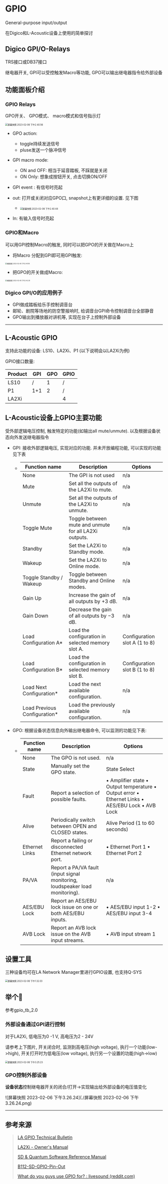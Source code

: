 # GPIO

General-purpose input/output

在Digico和L-Acoustic设备上使用的简单探讨



## Digico GPI/O-Relays

TRS接口或DB37接口

继电器开关, GPI可以受控触发Macro等功能, GPO可以输出继电器指令给外部设备



## 功能面板介绍 

### GPIO Relays
GPO开关、 GPO模式、 macro模式和信号指示灯

<img src="./屏幕快照 2023-02-06 下午2.40.56.png" alt="屏幕快照 2023-02-06 下午2.40.56" style="zoom:50%;" />


- GPO action: 
  - toggle持续发送信号
  - pluse发送一个脉冲信号
- GPI macro mode: 
  - ON and OFF: 相当于延音踏板, 不踩就是关闭
  - ON Only: 想象成按钮开关, 点击切换ON/OFF
- GPI event : 有信号时亮起
- out: 打开或关闭对应GPO口, snapshot上有更详细的设置. 见下图

  - <img src="./屏幕快照 2023-02-06 下午2.40.44.png" alt="屏幕快照 2023-02-06 下午2.40.44" style="zoom:50%;" />

- In: 有输入信号时亮起

### GPIO和Macro

可以用GPI控制Macro的触发, 同时可以把GPO的开关做在Macro上

- 将Macro 分配到GPI即可用GPI触发: 

<img src="./屏幕快照 2023-02-06 下午2.40.18.png" alt="屏幕快照 2023-02-06 下午2.40.18" style="zoom: 33%;" />

- 把GPO的开关做成Macro: 

<img src="./屏幕快照 2023-02-06 下午2.42.30.png" alt="屏幕快照 2023-02-06 下午2.42.30" style="zoom: 33%;" />



### Digico GPI/O的应用例子

- GPI做成踏板给乐手控制调音台
- 邮轮、剧院等场地的防空警报响时, 给调音台GPI命令控制调音台全部静音
- GPO输出到播放器对讲机等, 实现在台子上控制外部设备

---

## L-Acoustic GPIO

支持此功能的设备: LS10、LA2Xi、P1 (以下说明会以LA2Xi为例)

GPIO接口数量:

| Product     |  GPI | GPO | GPIO |
| ---- |  ---- | ---- | ---- |
| LS10 | / | 1 | / |
| P1 | 1+1 | 2 | / |
| LA2Xi |  |      | 4 |

## L-Acoustic设备上GPIO主要功能

受外部逻辑电压控制, 触发特定的功能(如输出all mute/unmute). 以及根据设备状态向外发送继电器指令

* GPI: 接收外部逻辑电压, 实现对应的功能. 并未开放编程功能, 可以实现的功能见下表

  * | Function name               | Description                                           | Options                      |
    | --------------------------- | ----------------------------------------------------- | ---------------------------- |
    | None                        | The GPI is not used                                   | n/a                          |
    | Mute                        | Set all the outputs of the LA2Xi to mute.             | n/a                          |
    | Unmute                      | Set all the outputs of the LA2Xi to unmute.           | n/a                          |
    | Toggle Mute                 | Toggle between mute and unmute for all LA2Xi outputs. | n/a                          |
    | Standby                     | Set the LA2Xi to Standby mode.                        | n/a                          |
    | Wakeup                      | Set the LA2Xi to Online mode.                         | n/a                          |
    | Toggle Standby / Wakeup     | Toggle between Standby and Online modes.              | n/a                          |
    | Gain Up                     | Increase the gain of all outputs by +3 dB.            | n/a                          |
    | Gain Down                   | Decrease the gain of all outputs by −3 dB.            | n/a                          |
    | Load Configuration A*        | Load the configuration in selected memory slot A.      | Configuration slot A (1 to 8) |
    | Load Configuration B*        | Load the configuration in selected memory slot B.      | Configuration slot B (1 to 8) |
    | Load Next Configuration*     | Load the next available configuration.                 | n/a                          |
    | Load Previous Configuration* | Load the previously available configuration.           | n/a                          |

* GPO: 根据设备状态信息向外输出继电器命令, 可以监测的功能见下表: 

  * | Function name  | Description                                                  | Options                                                      |
    | -------------- | ------------------------------------------------------------ | ------------------------------------------------------------ |
    | None           | The GPO is not used.                                         | n/a                                                          |
    | State          | Manually set the GPO state.                                  | State Select                                                 |
    | Fault          | Report a selection of possible faults.                       | • Amplifier state  • Output temperature  • Output error  • Ethernet Links  • AES/EBU Lock  • AVB Lock |
    | Alive          | Periodically switch between OPEN and CLOSED states.          | Alive Period (1 to 60 seconds)                               |
    | Ethernet Links | Report a failing or disconnected Ethernet network port.      | • Ethernet Port 1  • Ethernet Port 2                         |
    | PA/VA          | Report a PA/VA fault (input signal monitoring, loudspeaker load monitoring). | n/a                                                          |
    | AES/EBU Lock   | Report an AES/EBU lock issue on one or both AES/EBU inputs.  | • AES/EBU input 1-2  • AES/EBU input 3-4                     |
    | AVB Lock       | Report an AVB lock issue on the AVB input streams.           | • AVB input stream 1                                         |

## 设置工具

三种设备均可在LA Network Manager里进行GPIO设置, 也支持Q-SYS

<img src="./屏幕快照 2023-02-06 下午1.32.03.png" alt="屏幕快照 2023-02-06 下午1.32.03" style="zoom:50%;" />

## 举个🌰

参考gpio_tb_2.0

### 外部设备通过GPI进行控制

对于LA2Xi, 低电压为0 -1 V, 高电压为2 - 24V

请参考上下图片, 开关闭合时, 监测到高电压(high voltage), 执行一个功能(low->high), 开关打开时为低电压(low voltage), 执行另一个设置的功能(high->low)

<img src="./屏幕快照 2023-02-06 下午3.25.23.png" alt="屏幕快照 2023-02-06 下午3.25.23" style="zoom:50%;" />



### GPO控制外部设备

**设备状态**控制继电器开关的闭合/打开->实现输出给外部设备的电压值变化

![屏幕快照 2023-02-06 下午3.26.24](./屏幕快照 2023-02-06 下午3.26.24.png)

---

## 参考来源

> [LA GPIO Technical Bulletin](https://www.l-acoustics.com/documentation/GLOBAL/EN/GPIO%20Technical%20Bulletin/GPIO_TB_EN.pdf)
>
> [LA2Xi - Owner's Manual](https://www.l-acoustics.com/documentation/ELECTRONICS/LA2Xi/EN/Owner's%20Manual/LA2Xi_OM_EN.pdf)
>
> [SD & Quantum Software Reference Manual](https://digico.biz/wp-content/uploads/2022/03/SD-Quantum-Software-Reference-Issue-E-V1528.pdf)
>
> [B112-SD-GPIO-Pin-Out](https://digico.biz/wp-content/uploads/2020/02/TB112-SD-GPIO-Pin-Out.pdf)
>
> [What do you guys use GPIO for? : livesound (reddit.com)](https://www.reddit.com/r/livesound/comments/kwihpu/what_do_you_guys_use_gpio_for/)


